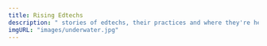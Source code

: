 ```yaml
---
title: Rising Edtechs 
description: " stories of edtechs, their practices and where they're headed "
imgURL: "images/underwater.jpg"
---
```


